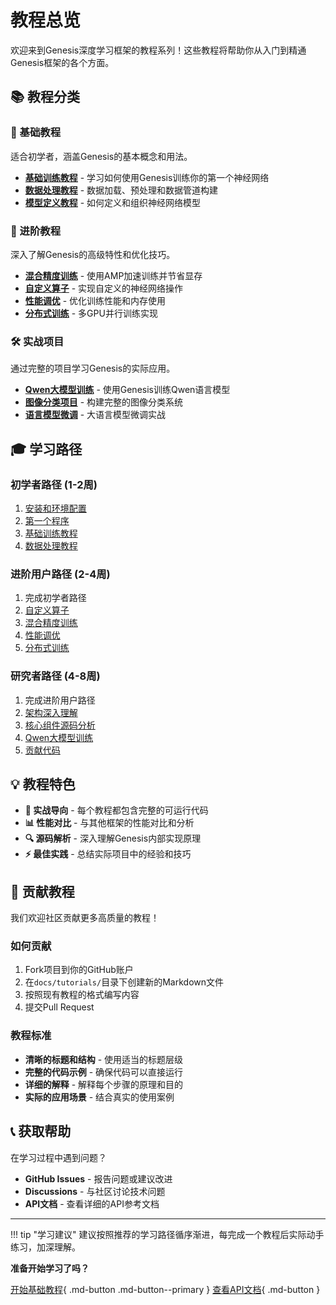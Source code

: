 # 教程总览

欢迎来到Genesis深度学习框架的教程系列！这些教程将帮助你从入门到精通Genesis框架的各个方面。

## 📚 教程分类

### 🎯 基础教程
适合初学者，涵盖Genesis的基本概念和用法。

- **[基础训练教程](basic-training.md)** - 学习如何使用Genesis训练你的第一个神经网络
- **[数据处理教程](data-loading.md)** - 数据加载、预处理和数据管道构建
- **[模型定义教程](model-definition.md)** - 如何定义和组织神经网络模型

### 🚀 进阶教程  
深入了解Genesis的高级特性和优化技巧。

- **[混合精度训练](amp-training.md)** - 使用AMP加速训练并节省显存
- **[自定义算子](custom-ops.md)** - 实现自定义的神经网络操作
- **[性能调优](performance-tuning.md)** - 优化训练性能和内存使用
- **[分布式训练](distributed-training.md)** - 多GPU并行训练实现

### 🛠️ 实战项目
通过完整的项目学习Genesis的实际应用。

- **[Qwen大模型训练](qwen-training.md)** - 使用Genesis训练Qwen语言模型
- **[图像分类项目](image-classification.md)** - 构建完整的图像分类系统
- **[语言模型微调](llm-finetuning.md)** - 大语言模型微调实战

## 🎓 学习路径

### 初学者路径 (1-2周)
1. [安装和环境配置](../getting-started/installation.md)
2. [第一个程序](../getting-started/first-steps.md)  
3. [基础训练教程](basic-training.md)
4. [数据处理教程](data-loading.md)

### 进阶用户路径 (2-4周)
1. 完成初学者路径
2. [自定义算子](custom-ops.md)
3. [混合精度训练](amp-training.md)  
4. [性能调优](performance-tuning.md)
5. [分布式训练](distributed-training.md)

### 研究者路径 (4-8周)
1. 完成进阶用户路径
2. [架构深入理解](../architecture/index.md)
3. [核心组件源码分析](../core-components/index.md)
4. [Qwen大模型训练](qwen-training.md)
5. [贡献代码](../contributing/index.md)

## 💡 教程特色

- **🎯 实战导向** - 每个教程都包含完整的可运行代码
- **📊 性能对比** - 与其他框架的性能对比和分析
- **🔍 源码解析** - 深入理解Genesis内部实现原理
- **⚡ 最佳实践** - 总结实际项目中的经验和技巧

## 🤝 贡献教程

我们欢迎社区贡献更多高质量的教程！

### 如何贡献
1. Fork项目到你的GitHub账户
2. 在`docs/tutorials/`目录下创建新的Markdown文件
3. 按照现有教程的格式编写内容
4. 提交Pull Request

### 教程标准
- **清晰的标题和结构** - 使用适当的标题层级
- **完整的代码示例** - 确保代码可以直接运行
- **详细的解释** - 解释每个步骤的原理和目的
- **实际的应用场景** - 结合真实的使用案例

## 📞 获取帮助

在学习过程中遇到问题？

- **GitHub Issues** - 报告问题或建议改进
- **Discussions** - 与社区讨论技术问题
- **API文档** - 查看详细的API参考文档

---

!!! tip "学习建议"
    建议按照推荐的学习路径循序渐进，每完成一个教程后实际动手练习，加深理解。

**准备开始学习了吗？**

[开始基础教程](basic-training.md){ .md-button .md-button--primary }
[查看API文档](../api-reference/index.md){ .md-button }